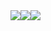<div style="display: flex;"  align="center">
  <div><img src="https://github-readme-stats.vercel.app/api?username=dyesiboy31&theme=radical&show_icons=true&hide_border=true&count_private=true" /></div>
  <div><img src="https://github-readme-streak-stats.herokuapp.com/?user=dyesiboy31&theme=radical&hide_border=true" /></div>
  <div"><img src="https://github-readme-stats.vercel.app/api/top-langs/?username=bullet18&theme=radical&show_icons=true&hide_border=true&layout=compact" /></div>
</div>
